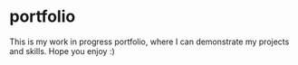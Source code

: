 # portfolio
This is my work in progress portfolio, where I can demonstrate my projects and skills. Hope you enjoy :)
